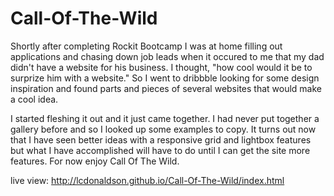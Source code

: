 # Call-Of-The-Wild

Shortly after completing Rockit Bootcamp I was at home filling out applications and chasing down job leads when it 
occured to me that my dad didn't have a website for his business. I thought, "how cool would it be to surprize him with a website." So I went to dribbble looking for some design inspiration and found parts and pieces of several websites that would make a cool idea.

I started fleshing it out and it just came together. I had never put together a gallery before and so I looked up some examples to copy. It turns out now that I have seen better ideas with a responsive grid and lightbox features but what I have accomplished will have to do until I can get the site more features. For now enjoy Call Of The Wild.

live view: http://lcdonaldson.github.io/Call-Of-The-Wild/index.html

